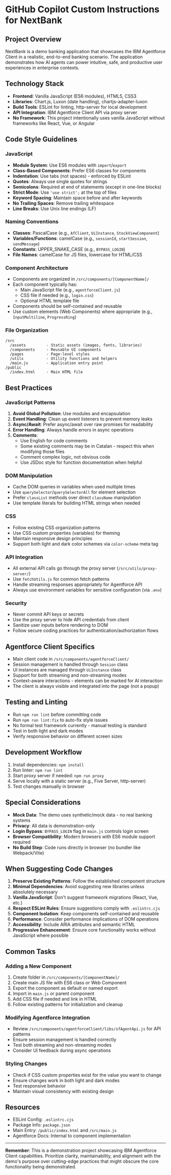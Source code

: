 # GitHub Copilot Custom Instructions for NextBank

## Project Overview
NextBank is a demo banking application that showcases the IBM Agentforce Client in a realistic, end-to-end banking scenario. The application demonstrates how AI agents can power intuitive, safe, and productive user experiences in enterprise contexts.

## Technology Stack
- **Frontend**: Vanilla JavaScript (ES6 modules), HTML5, CSS3
- **Libraries**: Chart.js, Luxon (date handling), chartjs-adapter-luxon
- **Build Tools**: ESLint for linting, http-server for local development
- **API Integration**: IBM Agentforce Client API via proxy server
- **No Framework**: This project intentionally uses vanilla JavaScript without frameworks like React, Vue, or Angular

## Code Style Guidelines

### JavaScript
- **Module System**: Use ES6 modules with `import`/`export`
- **Class-Based Components**: Prefer ES6 classes for components
- **Indentation**: Use tabs (not spaces) - enforced by ESLint
- **Quotes**: Always use single quotes for strings
- **Semicolons**: Required at end of statements (except in one-line blocks)
- **Strict Mode**: Use `'use strict';` at the top of files
- **Keyword Spacing**: Maintain space before and after keywords
- **No Trailing Spaces**: Remove trailing whitespace
- **Line Breaks**: Use Unix line endings (LF)

### Naming Conventions
- **Classes**: PascalCase (e.g., `AfClient`, `UiInstance`, `StockViewComponent`)
- **Variables/Functions**: camelCase (e.g., `sessionId`, `startSession`, `sendMessage`)
- **Constants**: UPPER_SNAKE_CASE (e.g., `BYPASS_LOGIN`)
- **File Names**: camelCase for JS files, lowercase for HTML/CSS

### Component Architecture
- Components are organized in `/src/components/[ComponentName]/`
- Each component typically has:
  - Main JavaScript file (e.g., `agentforceClient.js`)
  - CSS file if needed (e.g., `login.css`)
  - Optional HTML template file
- Components should be self-contained and reusable
- Use custom elements (Web Components) where appropriate (e.g., `InputMultiline`, `ProgressRing`)

### File Organization
```
/src
  /assets         - Static assets (images, fonts, libraries)
  /components     - Reusable UI components
  /pages          - Page-level styles
  /utils          - Utility functions and helpers
  /main.js        - Application entry point
/public
  /index.html     - Main HTML file
```

## Best Practices

### JavaScript Patterns
1. **Avoid Global Pollution**: Use modules and encapsulation
2. **Event Handling**: Clean up event listeners to prevent memory leaks
3. **Async/Await**: Prefer async/await over raw promises for readability
4. **Error Handling**: Always handle errors in async operations
5. **Comments**: 
   - Use English for code comments
   - Some existing comments may be in Catalan - respect this when modifying those files
   - Comment complex logic, not obvious code
   - Use JSDoc style for function documentation when helpful

### DOM Manipulation
- Cache DOM queries in variables when used multiple times
- Use `querySelector`/`querySelectorAll` for element selection
- Prefer `classList` methods over direct `className` manipulation
- Use template literals for building HTML strings when needed

### CSS
- Follow existing CSS organization patterns
- Use CSS custom properties (variables) for theming
- Maintain responsive design principles
- Support both light and dark color schemes via `color-scheme` meta tag

### API Integration
- All external API calls go through the proxy server (`/src/utils/proxy-server/`)
- Use `fetchUtils.js` for common fetch patterns
- Handle streaming responses appropriately for Agentforce API
- Always use environment variables for sensitive configuration (via `.env`)

### Security
- Never commit API keys or secrets
- Use the proxy server to hide API credentials from client
- Sanitize user inputs before rendering to DOM
- Follow secure coding practices for authentication/authorization flows

## Agentforce Client Specifics
- Main client code in `/src/components/agentforceClient/`
- Session management is handled through `Session` class
- UI instances are managed through `UiInstance` class
- Support for both streaming and non-streaming modes
- Context-aware interactions - elements can be marked for AI interaction
- The client is always visible and integrated into the page (not a popup)

## Testing and Linting
- Run `npm run lint` before committing code
- Run `npm run lint:fix` to auto-fix style issues
- No formal test framework currently - manual testing is standard
- Test in both light and dark modes
- Verify responsive behavior on different screen sizes

## Development Workflow
1. Install dependencies: `npm install`
2. Run linter: `npm run lint`
3. Start proxy server if needed: `npm run proxy`
4. Serve locally with a static server (e.g., Five Server, http-server)
5. Test changes manually in browser

## Special Considerations
- **Mock Data**: The demo uses synthetic/mock data - no real banking systems
- **Privacy**: All data is demonstration-only
- **Login Bypass**: `BYPASS_LOGIN` flag in `main.js` controls login screen
- **Browser Compatibility**: Modern browsers with ES6 module support required
- **No Build Step**: Code runs directly in browser (no bundler like Webpack/Vite)

## When Suggesting Code Changes
1. **Preserve Existing Patterns**: Follow the established component structure
2. **Minimal Dependencies**: Avoid suggesting new libraries unless absolutely necessary
3. **Vanilla JavaScript**: Don't suggest framework migrations (React, Vue, etc.)
4. **Respect ESLint Rules**: Ensure suggestions comply with `.eslintrc.cjs`
5. **Component Isolation**: Keep components self-contained and reusable
6. **Performance**: Consider performance implications of DOM operations
7. **Accessibility**: Include ARIA attributes and semantic HTML
8. **Progressive Enhancement**: Ensure core functionality works without JavaScript where possible

## Common Tasks

### Adding a New Component
1. Create folder in `/src/components/[ComponentName]/`
2. Create main JS file with ES6 class or Web Component
3. Export the component as default or named export
4. Import in `main.js` or parent component
5. Add CSS file if needed and link in HTML
6. Follow existing patterns for initialization and cleanup

### Modifying Agentforce Integration
- Review `/src/components/agentforceClient/libs/sfAgentApi.js` for API patterns
- Ensure session management is handled correctly
- Test both streaming and non-streaming modes
- Consider UI feedback during async operations

### Styling Changes
- Check if CSS custom properties exist for the value you want to change
- Ensure changes work in both light and dark modes
- Test responsive behavior
- Maintain visual consistency with existing design

## Resources
- ESLint Config: `.eslintrc.cjs`
- Package Info: `package.json`
- Main Entry: `/public/index.html` and `/src/main.js`
- Agentforce Docs: Internal to component implementation

---

**Remember**: This is a demonstration project showcasing IBM Agentforce Client capabilities. Prioritize clarity, maintainability, and alignment with the demo's purpose over cutting-edge practices that might obscure the core functionality being demonstrated.
